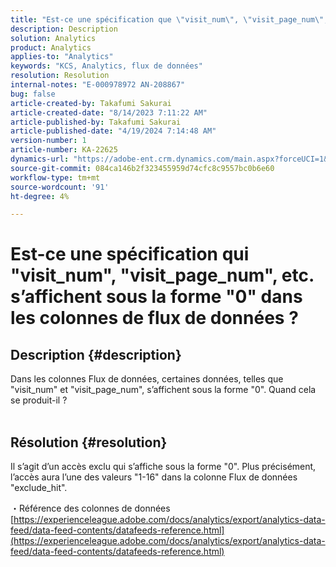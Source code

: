 ```yaml
---
title: "Est-ce une spécification que \"visit_num\", \"visit_page_num\", etc. s’affichent sous la forme \"0\" dans les colonnes de flux de données ?"
description: Description
solution: Analytics
product: Analytics
applies-to: "Analytics"
keywords: "KCS, Analytics, flux de données"
resolution: Resolution
internal-notes: "E-000978972 AN-208867"
bug: false
article-created-by: Takafumi Sakurai
article-created-date: "8/14/2023 7:11:22 AM"
article-published-by: Takafumi Sakurai
article-published-date: "4/19/2024 7:14:48 AM"
version-number: 1
article-number: KA-22625
dynamics-url: "https://adobe-ent.crm.dynamics.com/main.aspx?forceUCI=1&pagetype=entityrecord&etn=knowledgearticle&id=088605c1-713a-ee11-bdf4-6045bd006295"
source-git-commit: 084ca146b2f323455959d74cfc8c9557bc0b6e60
workflow-type: tm+mt
source-wordcount: '91'
ht-degree: 4%

---
```


# Est-ce une spécification qui &quot;visit_num&quot;, &quot;visit_page_num&quot;, etc. s’affichent sous la forme &quot;0&quot; dans les colonnes de flux de données ?

## Description {#description}

Dans les colonnes Flux de données, certaines données, telles que &quot;visit_num&quot; et &quot;visit_page_num&quot;, s’affichent sous la forme &quot;0&quot;. Quand cela se produit-il ?
<br> 

## Résolution {#resolution}


Il s’agit d’un accès exclu qui s’affiche sous la forme &quot;0&quot;. Plus précisément, l’accès aura l’une des valeurs &quot;1-16&quot; dans la colonne Flux de données &quot;exclude_hit&quot;.

・Référence des colonnes de données
[https://experienceleague.adobe.com/docs/analytics/export/analytics-data-feed/data-feed-contents/datafeeds-reference.html](https://experienceleague.adobe.com/docs/analytics/export/analytics-data-feed/data-feed-contents/datafeeds-reference.html)
